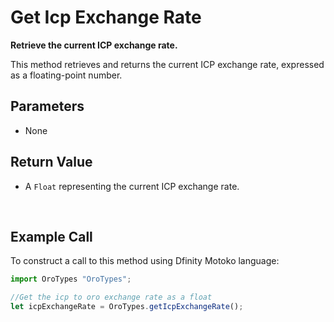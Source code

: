 # Get Icp Exchange Rate

**Retrieve the current ICP exchange rate.**

This method retrieves and returns the current ICP exchange rate, expressed as a floating-point number.

## Parameters

- None

## Return Value

- A `Float` representing the current ICP exchange rate.

&nbsp;

## Example Call

To construct a call to this method using Dfinity Motoko language:

```Javascript
import OroTypes "OroTypes";

//Get the icp to oro exchange rate as a float
let icpExchangeRate = OroTypes.getIcpExchangeRate();
```